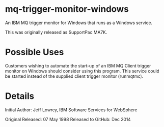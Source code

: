 mq-trigger-monitor-windows
==========================

An IBM MQ trigger monitor for Windows that runs as a Windows service.

This was originally released as SupportPac MA7K.


Possible Uses
=============

Customers wishing to automate the start-up of an IBM MQ Client trigger monitor on
Windows should consider using this program. This service could be started instead of the 
supplied client trigger monitor (runmqtmc).

Details
=======
Initial Author: Jeff Lowrey, IBM Software Services for WebSphere

Original Released: 07 May 1998
Released to GitHub: Dec 2014
